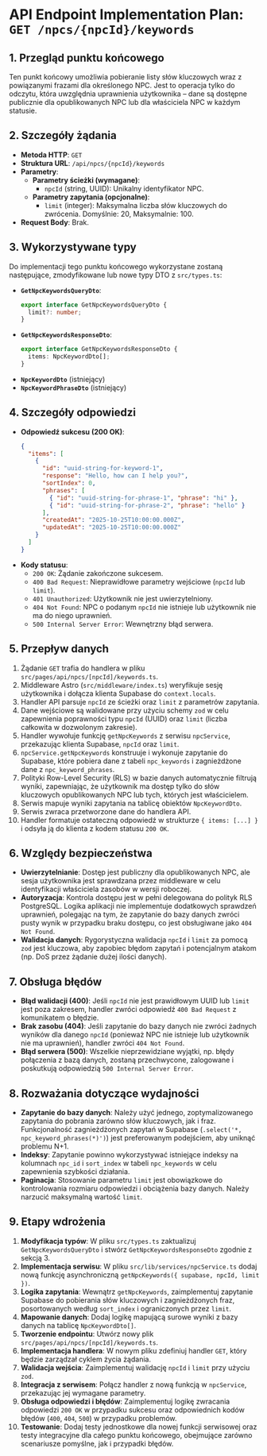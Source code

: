 # API Endpoint Implementation Plan: `GET /npcs/{npcId}/keywords`

## 1. Przegląd punktu końcowego

Ten punkt końcowy umożliwia pobieranie listy słów kluczowych wraz z powiązanymi frazami dla określonego NPC. Jest to operacja tylko do odczytu, która uwzględnia uprawnienia użytkownika – dane są dostępne publicznie dla opublikowanych NPC lub dla właściciela NPC w każdym statusie.

## 2. Szczegóły żądania

- **Metoda HTTP**: `GET`
- **Struktura URL**: `/api/npcs/{npcId}/keywords`
- **Parametry**:
  - **Parametry ścieżki (wymagane)**:
    - `npcId` (string, UUID): Unikalny identyfikator NPC.
  - **Parametry zapytania (opcjonalne)**:
    - `limit` (integer): Maksymalna liczba słów kluczowych do zwrócenia. Domyślnie: 20, Maksymalnie: 100.
- **Request Body**: Brak.

## 3. Wykorzystywane typy

Do implementacji tego punktu końcowego wykorzystane zostaną następujące, zmodyfikowane lub nowe typy DTO z `src/types.ts`:

- **`GetNpcKeywordsQueryDto`**:
  ```typescript
  export interface GetNpcKeywordsQueryDto {
    limit?: number;
  }
  ```
- **`GetNpcKeywordsResponseDto`**:
  ```typescript
  export interface GetNpcKeywordsResponseDto {
    items: NpcKeywordDto[];
  }
  ```
- **`NpcKeywordDto`** (istniejący)
- **`NpcKeywordPhraseDto`** (istniejący)

## 4. Szczegóły odpowiedzi

- **Odpowiedź sukcesu (200 OK)**:
  ```json
  {
    "items": [
      {
        "id": "uuid-string-for-keyword-1",
        "response": "Hello, how can I help you?",
        "sortIndex": 0,
        "phrases": [
          { "id": "uuid-string-for-phrase-1", "phrase": "hi" },
          { "id": "uuid-string-for-phrase-2", "phrase": "hello" }
        ],
        "createdAt": "2025-10-25T10:00:00.000Z",
        "updatedAt": "2025-10-25T10:00:00.000Z"
      }
    ]
  }
  ```
- **Kody statusu**:
  - `200 OK`: Żądanie zakończone sukcesem.
  - `400 Bad Request`: Nieprawidłowe parametry wejściowe (`npcId` lub `limit`).
  - `401 Unauthorized`: Użytkownik nie jest uwierzytelniony.
  - `404 Not Found`: NPC o podanym `npcId` nie istnieje lub użytkownik nie ma do niego uprawnień.
  - `500 Internal Server Error`: Wewnętrzny błąd serwera.

## 5. Przepływ danych

1.  Żądanie `GET` trafia do handlera w pliku `src/pages/api/npcs/[npcId]/keywords.ts`.
2.  Middleware Astro (`src/middleware/index.ts`) weryfikuje sesję użytkownika i dołącza klienta Supabase do `context.locals`.
3.  Handler API parsuje `npcId` ze ścieżki oraz `limit` z parametrów zapytania.
4.  Dane wejściowe są walidowane przy użyciu schemy `zod` w celu zapewnienia poprawności typu `npcId` (UUID) oraz `limit` (liczba całkowita w dozwolonym zakresie).
5.  Handler wywołuje funkcję `getNpcKeywords` z serwisu `npcService`, przekazując klienta Supabase, `npcId` oraz `limit`.
6.  `npcService.getNpcKeywords` konstruuje i wykonuje zapytanie do Supabase, które pobiera dane z tabeli `npc_keywords` i zagnieżdżone dane z `npc_keyword_phrases`.
7.  Polityki Row-Level Security (RLS) w bazie danych automatycznie filtrują wyniki, zapewniając, że użytkownik ma dostęp tylko do słów kluczowych opublikowanych NPC lub tych, których jest właścicielem.
8.  Serwis mapuje wyniki zapytania na tablicę obiektów `NpcKeywordDto`.
9.  Serwis zwraca przetworzone dane do handlera API.
10. Handler formatuje ostateczną odpowiedź w strukturze `{ items: [...] }` i odsyła ją do klienta z kodem statusu `200 OK`.

## 6. Względy bezpieczeństwa

- **Uwierzytelnianie**: Dostęp jest publiczny dla opublikowanych NPC, ale sesja użytkownika jest sprawdzana przez middleware w celu identyfikacji właściciela zasobów w wersji roboczej.
- **Autoryzacja**: Kontrola dostępu jest w pełni delegowana do polityk RLS PostgreSQL. Logika aplikacji nie implementuje dodatkowych sprawdzeń uprawnień, polegając na tym, że zapytanie do bazy danych zwróci pusty wynik w przypadku braku dostępu, co jest obsługiwane jako `404 Not Found`.
- **Walidacja danych**: Rygorystyczna walidacja `npcId` i `limit` za pomocą `zod` jest kluczowa, aby zapobiec błędom zapytań i potencjalnym atakom (np. DoS przez żądanie dużej ilości danych).

## 7. Obsługa błędów

- **Błąd walidacji (400)**: Jeśli `npcId` nie jest prawidłowym UUID lub `limit` jest poza zakresem, handler zwróci odpowiedź `400 Bad Request` z komunikatem o błędzie.
- **Brak zasobu (404)**: Jeśli zapytanie do bazy danych nie zwróci żadnych wyników dla danego `npcId` (ponieważ NPC nie istnieje lub użytkownik nie ma uprawnień), handler zwróci `404 Not Found`.
- **Błąd serwera (500)**: Wszelkie nieprzewidziane wyjątki, np. błędy połączenia z bazą danych, zostaną przechwycone, zalogowane i poskutkują odpowiedzią `500 Internal Server Error`.

## 8. Rozważania dotyczące wydajności

- **Zapytanie do bazy danych**: Należy użyć jednego, zoptymalizowanego zapytania do pobrania zarówno słów kluczowych, jak i fraz. Funkcjonalność zagnieżdżonych zapytań w Supabase (`.select('*, npc_keyword_phrases(*)')`) jest preferowanym podejściem, aby uniknąć problemu N+1.
- **Indeksy**: Zapytanie powinno wykorzystywać istniejące indeksy na kolumnach `npc_id` i `sort_index` w tabeli `npc_keywords` w celu zapewnienia szybkości działania.
- **Paginacja**: Stosowanie parametru `limit` jest obowiązkowe do kontrolowania rozmiaru odpowiedzi i obciążenia bazy danych. Należy narzucić maksymalną wartość `limit`.

## 9. Etapy wdrożenia

1.  **Modyfikacja typów**: W pliku `src/types.ts` zaktualizuj `GetNpcKeywordsQueryDto` i stwórz `GetNpcKeywordsResponseDto` zgodnie z sekcją 3.
2.  **Implementacja serwisu**: W pliku `src/lib/services/npcService.ts` dodaj nową funkcję asynchroniczną `getNpcKeywords({ supabase, npcId, limit })`.
3.  **Logika zapytania**: Wewnątrz `getNpcKeywords`, zaimplementuj zapytanie Supabase do pobierania słów kluczowych i zagnieżdżonych fraz, posortowanych według `sort_index` i ograniczonych przez `limit`.
4.  **Mapowanie danych**: Dodaj logikę mapującą surowe wyniki z bazy danych na tablicę `NpcKeywordDto[]`.
5.  **Tworzenie endpointu**: Utwórz nowy plik `src/pages/api/npcs/[npcId]/keywords.ts`.
6.  **Implementacja handlera**: W nowym pliku zdefiniuj handler `GET`, który będzie zarządzał cyklem życia żądania.
7.  **Walidacja wejścia**: Zaimplementuj walidację `npcId` i `limit` przy użyciu `zod`.
8.  **Integracja z serwisem**: Połącz handler z nową funkcją w `npcService`, przekazując jej wymagane parametry.
9.  **Obsługa odpowiedzi i błędów**: Zaimplementuj logikę zwracania odpowiedzi `200 OK` w przypadku sukcesu oraz odpowiednich kodów błędów (`400`, `404`, `500`) w przypadku problemów.
10. **Testowanie**: Dodaj testy jednostkowe dla nowej funkcji serwisowej oraz testy integracyjne dla całego punktu końcowego, obejmujące zarówno scenariusze pomyślne, jak i przypadki błędów.

